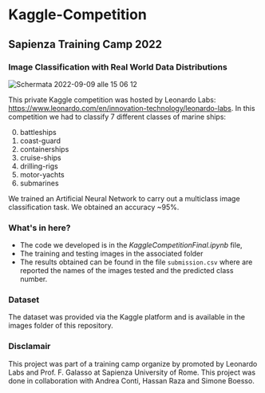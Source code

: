 # Kaggle-Competition
## Sapienza Training Camp 2022
### Image Classification with Real World Data Distributions
![Schermata 2022-09-09 alle 15 06 12](https://user-images.githubusercontent.com/91341004/189356716-2b28cd25-923f-4bde-b87b-94681d59013b.png)

This private Kaggle competition was hosted by Leonardo Labs: https://www.leonardo.com/en/innovation-technology/leonardo-labs.
In this competition we had to classify 7 different classes of marine ships:

0. battleships
1. coast-guard
2. containerships
3. cruise-ships
4. drilling-rigs
5. motor-yachts
6. submarines

We trained an Artificial Neural Network to carry out a multiclass image classification task. We obtained an accuracy ~95%. 

### What's in here? 
- The code we developed is in the *KaggleCompetitionFinal.ipynb* file, 
- The training and testing images in the associated folder
- The results obtained can be found in the file `submission.csv` where are reported the names of the images tested and the predicted class number.

### Dataset
The dataset was provided via the Kaggle platform and is available in the images folder of this repository.

### Disclamair
This project was part of a training camp organize by promoted by Leonardo Labs and Prof. F. Galasso at Sapienza University of Rome. This project was done in collaboration with Andrea Conti, Hassan Raza and Simone Boesso.
